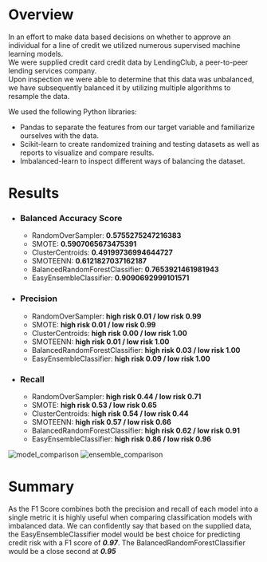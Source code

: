 # Overview
In an effort to make data based decisions on whether to approve an individual for a line of credit we utilized numerous supervised machine learning models.<br>
We were supplied credit card credit data by LendingClub, a peer-to-peer lending services company.<br>
Upon inspection we were able to determine that this data was unbalanced, we have subsequently balanced it by utilizing multiple algorithms to resample the data.<br>

We used the following Python libraries: 
 - Pandas to separate the features from our target variable and familiarize ourselves with the data. 
 - Scikit-learn to create randomized training and testing datasets as well as reports to visualize and compare results. 
 - Imbalanced-learn to inspect different ways of balancing the dataset. 
 
# Results
- ### Balanced Accuracy Score
  - RandomOverSampler: **0.5755275247216383**
  - SMOTE: **0.5907065673475391**
  - ClusterCentroids: **0.49199736994644727**
  - SMOTEENN: **0.6121827037162187**
  - BalancedRandomForestClassifier: **0.7653921461981943**
  - EasyEnsembleClassifier: **0.9090692999101571**

- ### Precision
  - RandomOverSampler: **high risk 0.01 / low risk 0.99**
  - SMOTE: **high risk 0.01 / low risk 0.99**
  - ClusterCentroids: **high risk 0.00 / low risk 1.00**
  - SMOTEENN: **high risk 0.01 / low risk 1.00**
  - BalancedRandomForestClassifier: **high risk 0.03 / low risk 1.00**
  - EasyEnsembleClassifier: **high risk 0.09 / low risk 1.00**

- ### Recall
  - RandomOverSampler: **high risk 0.44 / low risk 0.71**
  - SMOTE: **high risk 0.53 / low risk 0.65**
  - ClusterCentroids: **high risk 0.54 / low risk 0.44**
  - SMOTEENN: **high risk 0.57 / low risk 0.66**
  - BalancedRandomForestClassifier: **high risk 0.62 / low risk 0.91**
  - EasyEnsembleClassifier: **high risk 0.86 / low risk 0.96**

![model_comparison](https://user-images.githubusercontent.com/15967377/182493726-214d34dd-8140-42fb-9031-582d52dcf0cf.PNG)
![ensemble_comparison](https://user-images.githubusercontent.com/15967377/182847063-a8aa8a04-09f7-438d-b0fd-ffd010a77578.PNG)

# Summary

As the F1 Score combines both the precision and recall of each model into a single metric it is highly useful when comparing classification models with imbalanced data. We can confidently say that based on the supplied data, the EasyEnsembleClassifier model would be best choice for predicting credit risk with a F1 score of ***0.97***. The BalancedRandomForestClassifier would be a close second at ***0.95***

